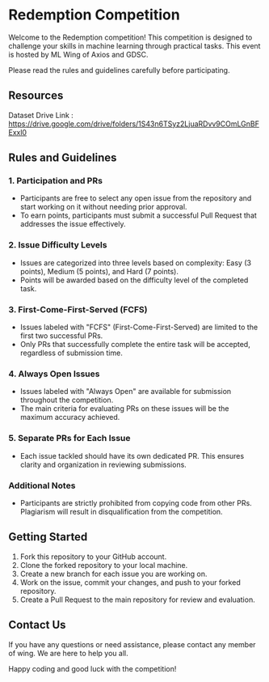 # Redemption Competition

Welcome to the Redemption competition! This competition is designed to challenge your skills in machine learning through practical tasks. This event is hosted by ML Wing of Axios and GDSC. 

Please read the rules and guidelines carefully before participating.

## Resources

Dataset Drive Link : https://drive.google.com/drive/folders/1S43n6TSyz2LjuaRDvv9COmLGnBFExxl0
## Rules and Guidelines

### 1. Participation and PRs
- Participants are free to select any open issue from the repository and start working on it without needing prior approval.
- To earn points, participants must submit a successful Pull Request that addresses the issue effectively.

### 2. Issue Difficulty Levels
- Issues are categorized into three levels based on complexity: Easy (3 points), Medium (5 points), and Hard (7 points).
- Points will be awarded based on the difficulty level of the completed task.

### 3. First-Come-First-Served (FCFS)
- Issues labeled with "FCFS" (First-Come-First-Served) are limited to the first two successful PRs.
- Only PRs that successfully complete the entire task will be accepted, regardless of submission time.

### 4. Always Open Issues
- Issues labeled with "Always Open" are available for submission throughout the competition.
- The main criteria for evaluating PRs on these issues will be the maximum accuracy achieved.

### 5. Separate PRs for Each Issue
- Each issue tackled should have its own dedicated PR. This ensures clarity and organization in reviewing submissions.

### Additional Notes
- Participants are strictly prohibited from copying code from other PRs. Plagiarism will result in disqualification from the competition.

## Getting Started
1. Fork this repository to your GitHub account.
2. Clone the forked repository to your local machine.
3. Create a new branch for each issue you are working on.
4. Work on the issue, commit your changes, and push to your forked repository.
5. Create a Pull Request to the main repository for review and evaluation.

## Contact Us
If you have any questions or need assistance, please contact any member of wing. We are here to help you all.

Happy coding and good luck with the competition!
